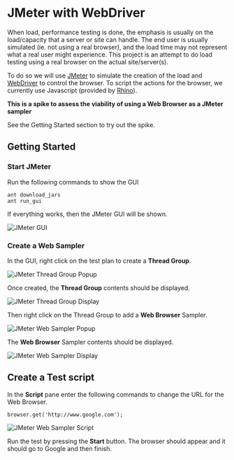 JMeter with WebDriver
=====================

When load, performance testing is done, the emphasis is usually on the load/capacity that a server or site can handle.  The end user is usually simulated (ie. not using a real browser), and the load time may not represent what a real user might experience.  This project is an attempt to do load testing using a real browser on the actual site/server(s).

To do so we will use [JMeter](http://jmeter.apache.org) to simulate the creation of the load and [WebDriver](http://seleniumhq.org) to control the browser.  To script the actions for the browser, we currently use Javascript (provided by [Rhino](http://www.mozilla.org/rhino/)).  

**This is a spike to assess the viability of using a Web Browser as a JMeter sampler**

See the Getting Started section to try out the spike.

Getting Started
---------------

### Start JMeter
Run the following commands to show the GUI

    ant download_jars
    ant run_gui

If everything works, then the JMeter GUI will be shown.

![JMeter GUI](https://github.com/cplim/JMeter/raw/master/gh-docs/images/JMeter.png)

### Create a Web Sampler
In the GUI, right click on the test plan to create a **Thread Group**.

![JMeter Thread Group Popup](https://github.com/cplim/JMeter/raw/master/gh-docs/images/JMeter-thread-group-popup.png)

Once created, the **Thread Group** contents should be displayed.

![JMeter Thread Group Display](https://github.com/cplim/JMeter/raw/master/gh-docs/images/JMeter-thread-group.png)

Then right click on the Thread Group to add a **Web Browser** Sampler.

![JMeter Web Sampler Popup](https://github.com/cplim/JMeter/raw/master/gh-docs/images/JMeter-web-sampler-popup.png)

The **Web Browser** Sampler contents should be displayed.

![JMeter Web Sampler Display](https://github.com/cplim/JMeter/raw/master/gh-docs/images/JMeter-web-sampler.png)

## Create a Test script
In the **Script** pane enter the following commands to change the URL for the Web Browser.

    browser.get('http://www.google.com');

![JMeter Web Sampler Script](https://github.com/cplim/JMeter/raw/master/gh-docs/images/JMeter-web-sampler-script.png)

Run the test by pressing the **Start** button.  The browser should appear and it should go to Google and then finish.
